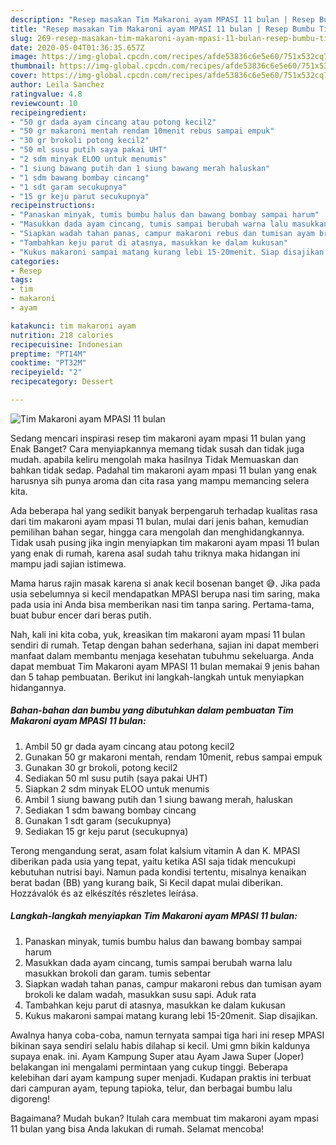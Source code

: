 ```yaml
---
description: "Resep masakan Tim Makaroni ayam MPASI 11 bulan | Resep Bumbu Tim Makaroni ayam MPASI 11 bulan Yang Menggugah Selera"
title: "Resep masakan Tim Makaroni ayam MPASI 11 bulan | Resep Bumbu Tim Makaroni ayam MPASI 11 bulan Yang Menggugah Selera"
slug: 269-resep-masakan-tim-makaroni-ayam-mpasi-11-bulan-resep-bumbu-tim-makaroni-ayam-mpasi-11-bulan-yang-menggugah-selera
date: 2020-05-04T01:36:35.657Z
image: https://img-global.cpcdn.com/recipes/afde53836c6e5e60/751x532cq70/tim-makaroni-ayam-mpasi-11-bulan-foto-resep-utama.jpg
thumbnail: https://img-global.cpcdn.com/recipes/afde53836c6e5e60/751x532cq70/tim-makaroni-ayam-mpasi-11-bulan-foto-resep-utama.jpg
cover: https://img-global.cpcdn.com/recipes/afde53836c6e5e60/751x532cq70/tim-makaroni-ayam-mpasi-11-bulan-foto-resep-utama.jpg
author: Leila Sanchez
ratingvalue: 4.8
reviewcount: 10
recipeingredient:
- "50 gr dada ayam cincang atau potong kecil2"
- "50 gr makaroni mentah rendam 10menit rebus sampai empuk"
- "30 gr brokoli potong kecil2"
- "50 ml susu putih saya pakai UHT"
- "2 sdm minyak ELOO untuk menumis"
- "1 siung bawang putih dan 1 siung bawang merah haluskan"
- "1 sdm bawang bombay cincang"
- "1 sdt garam secukupnya"
- "15 gr keju parut secukupnya"
recipeinstructions:
- "Panaskan minyak, tumis bumbu halus dan bawang bombay sampai harum"
- "Masukkan dada ayam cincang, tumis sampai berubah warna lalu masukkan brokoli dan garam. tumis sebentar"
- "Siapkan wadah tahan panas, campur makaroni rebus dan tumisan ayam brokoli ke dalam wadah, masukkan susu sapi. Aduk rata"
- "Tambahkan keju parut di atasnya, masukkan ke dalam kukusan"
- "Kukus makaroni sampai matang kurang lebi 15-20menit. Siap disajikan."
categories:
- Resep
tags:
- tim
- makaroni
- ayam

katakunci: tim makaroni ayam 
nutrition: 218 calories
recipecuisine: Indonesian
preptime: "PT14M"
cooktime: "PT32M"
recipeyield: "2"
recipecategory: Dessert

---
```



![Tim Makaroni ayam MPASI 11 bulan](https://img-global.cpcdn.com/recipes/afde53836c6e5e60/751x532cq70/tim-makaroni-ayam-mpasi-11-bulan-foto-resep-utama.jpg)

Sedang mencari inspirasi resep tim makaroni ayam mpasi 11 bulan yang Enak Banget? Cara menyiapkannya memang tidak susah dan tidak juga mudah. apabila keliru mengolah maka hasilnya Tidak Memuaskan dan bahkan tidak sedap. Padahal tim makaroni ayam mpasi 11 bulan yang enak harusnya sih punya aroma dan cita rasa yang mampu memancing selera kita.

Ada beberapa hal yang sedikit banyak berpengaruh terhadap kualitas rasa dari tim makaroni ayam mpasi 11 bulan, mulai dari jenis bahan, kemudian pemilihan bahan segar, hingga cara mengolah dan menghidangkannya. Tidak usah pusing jika ingin menyiapkan tim makaroni ayam mpasi 11 bulan yang enak di rumah, karena asal sudah tahu triknya maka hidangan ini mampu jadi sajian istimewa.

Mama harus rajin masak karena si anak kecil bosenan banget 😅. Jika pada usia sebelumnya si kecil mendapatkan MPASI berupa nasi tim saring, maka pada usia ini Anda bisa memberikan nasi tim tanpa saring. Pertama-tama, buat bubur encer dari beras putih.


Nah, kali ini kita coba, yuk, kreasikan tim makaroni ayam mpasi 11 bulan sendiri di rumah. Tetap dengan bahan sederhana, sajian ini dapat memberi manfaat dalam membantu menjaga kesehatan tubuhmu sekeluarga. Anda dapat membuat Tim Makaroni ayam MPASI 11 bulan memakai 9 jenis bahan dan 5 tahap pembuatan. Berikut ini langkah-langkah untuk menyiapkan hidangannya.

<!--inarticleads1-->

##### Bahan-bahan dan bumbu yang dibutuhkan dalam pembuatan Tim Makaroni ayam MPASI 11 bulan:

1. Ambil 50 gr dada ayam cincang atau potong kecil2
1. Gunakan 50 gr makaroni mentah, rendam 10menit, rebus sampai empuk
1. Gunakan 30 gr brokoli, potong kecil2
1. Sediakan 50 ml susu putih (saya pakai UHT)
1. Siapkan 2 sdm minyak ELOO untuk menumis
1. Ambil 1 siung bawang putih dan 1 siung bawang merah, haluskan
1. Sediakan 1 sdm bawang bombay cincang
1. Gunakan 1 sdt garam (secukupnya)
1. Sediakan 15 gr keju parut (secukupnya)


Terong mengandung serat, asam folat kalsium vitamin A dan K. MPASI diberikan pada usia yang tepat, yaitu ketika ASI saja tidak mencukupi kebutuhan nutrisi bayi. Namun pada kondisi tertentu, misalnya kenaikan berat badan (BB) yang kurang baik, Si Kecil dapat mulai diberikan. Hozzávalók és az elkészítés részletes leírása. 

<!--inarticleads2-->

##### Langkah-langkah menyiapkan Tim Makaroni ayam MPASI 11 bulan:

1. Panaskan minyak, tumis bumbu halus dan bawang bombay sampai harum
1. Masukkan dada ayam cincang, tumis sampai berubah warna lalu masukkan brokoli dan garam. tumis sebentar
1. Siapkan wadah tahan panas, campur makaroni rebus dan tumisan ayam brokoli ke dalam wadah, masukkan susu sapi. Aduk rata
1. Tambahkan keju parut di atasnya, masukkan ke dalam kukusan
1. Kukus makaroni sampai matang kurang lebi 15-20menit. Siap disajikan.


Awalnya hanya coba-coba, namun ternyata sampai tiga hari ini resep MPASI bikinan saya sendiri selalu habis dilahap si kecil. Umi gmn bikin kaldunya supaya enak. ini. Ayam Kampung Super atau Ayam Jawa Super (Joper) belakangan ini mengalami permintaan yang cukup tinggi. Beberapa kelebihan dari ayam kampung super menjadi. Kudapan praktis ini terbuat dari campuran ayam, tepung tapioka, telur, dan berbagai bumbu lalu digoreng! 

Bagaimana? Mudah bukan? Itulah cara membuat tim makaroni ayam mpasi 11 bulan yang bisa Anda lakukan di rumah. Selamat mencoba!
